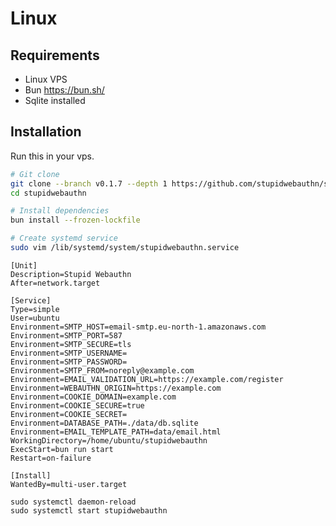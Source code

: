 # Linux

## Requirements

- Linux VPS
- Bun https://bun.sh/
- Sqlite installed

## Installation

Run this in your vps.

```sh
# Git clone
git clone --branch v0.1.7 --depth 1 https://github.com/stupidwebauthn/server.git stupidwebauthn
cd stupidwebauthn

# Install dependencies
bun install --frozen-lockfile

# Create systemd service
sudo vim /lib/systemd/system/stupidwebauthn.service
```

```text title="/lib/systemd/system/stupidwebauthn.service"
[Unit]
Description=Stupid Webauthn
After=network.target

[Service]
Type=simple
User=ubuntu
Environment=SMTP_HOST=email-smtp.eu-north-1.amazonaws.com
Environment=SMTP_PORT=587
Environment=SMTP_SECURE=tls
Environment=SMTP_USERNAME=
Environment=SMTP_PASSWORD=
Environment=SMTP_FROM=noreply@example.com
Environment=EMAIL_VALIDATION_URL=https://example.com/register
Environment=WEBAUTHN_ORIGIN=https://example.com
Environment=COOKIE_DOMAIN=example.com
Environment=COOKIE_SECURE=true
Environment=COOKIE_SECRET=
Environment=DATABASE_PATH=./data/db.sqlite
Environment=EMAIL_TEMPLATE_PATH=data/email.html
WorkingDirectory=/home/ubuntu/stupidwebauthn
ExecStart=bun run start
Restart=on-failure

[Install]
WantedBy=multi-user.target
```

```
sudo systemctl daemon-reload
sudo systemctl start stupidwebauthn
```
